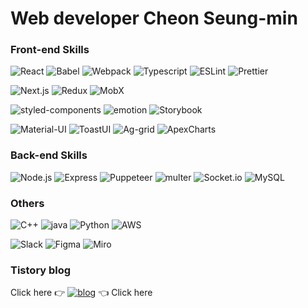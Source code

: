 # Web developer Cheon Seung-min   

### Front-end Skills
![React](http://img.shields.io/badge/-React-61DAFB?style=flat-square&logo=React&logoColor=black)
![Babel](http://img.shields.io/badge/-Babel-F9DC3E?style=flat-square&logo=Babel&logoColor=black)
![Webpack](http://img.shields.io/badge/-Webpack-8DD6F9?style=flat-square&logo=Webpack&logoColor=black)
![Typescript](http://img.shields.io/badge/-Typescript-3178C6?style=flat-square&logo=Typescript&logoColor=white)
![ESLint](http://img.shields.io/badge/-ESLint-4B32C3?style=flat-square&logo=ESLint&logoColor=white)
![Prettier](http://img.shields.io/badge/-Prettier-F7B93E?style=flat-square&logo=Prettier&logoColor=black)


![Next.js](http://img.shields.io/badge/-Next.js-000000?style=flat-square&logo=Next.js&logoColor=white)
![Redux](http://img.shields.io/badge/-Redux-764ABC?style=flat-square&logo=Redux&logoColor=white)
![MobX](http://img.shields.io/badge/-MobX-FF9955?style=flat-square&logo=MobX&logoColor=white)


![styled-components](http://img.shields.io/badge/-styled--components-DB7093?style=flat-square&logo=styled-components&logoColor=white)
![emotion](https://img.shields.io/badge/-emotion-EFEFEF?&logo=Node.js&logoColor=black)
![Storybook](http://img.shields.io/badge/-Storybook-FF4785?style=flat-square&logo=Storybook&logoColor=white)


![Material-UI](http://img.shields.io/badge/-MUI-007FFF?style=flat-square&logo=MUI&logoColor=white)
![ToastUI](https://img.shields.io/badge/-ToastUI-EFEFEF?&logo=Node.js&logoColor=black)
![Ag-grid](https://img.shields.io/badge/-Ag--Grid-EFEFEF?&logo=Node.js&logoColor=black)
![ApexCharts](https://img.shields.io/badge/-ApexCharts-EFEFEF?&logo=Node.js&logoColor=black)


### Back-end Skills
![Node.js](http://img.shields.io/badge/-Node.js-339933?style=flat-square&logo=Node.js&logoColor=white)
![Express](https://img.shields.io/badge/-Express-EFEFEF?&logo=Node.js&logoColor=black)
![Puppeteer](https://img.shields.io/badge/-Puppeteer-EFEFEF?&logo=Node.js&logoColor=black)
![multer](https://img.shields.io/badge/-multer-EFEFEF?&logo=Node.js&logoColor=black)
![Socket.io](http://img.shields.io/badge/-Socket.io-010101?style=flat-square&logo=Socket.io&logoColor=white)
![MySQL](http://img.shields.io/badge/-MySQL-4479A1?style=flat-square&logo=MySQL&logoColor=white)

### Others
![C++](http://img.shields.io/badge/-C++-00599C?style=flat-square&logo=C++&logoColor=white)
![java](http://img.shields.io/badge/-Java-007396?style=flat-square&logo=Java&logoColor=white)
![Python](http://img.shields.io/badge/-Python-3776AB?style=flat-square&logo=Python&logoColor=white)
![AWS](http://img.shields.io/badge/-AWS-232F3E?style=flat-square&logo=Amazon-AWS&logoColor=white)

![Slack](http://img.shields.io/badge/-Slack-4A154B?style=flat-square&logo=Slack&logoColor=white)
![Figma](http://img.shields.io/badge/-Figma-F24E1E?style=flat-square&logo=Figma&logoColor=white)
![Miro](http://img.shields.io/badge/-Miro-050038?style=flat-square&logo=Miro&logoColor=white)

### Tistory blog
Click here :point_right:
[![blog](http://img.shields.io/badge/-Blog-FF5722?style=for-the-badge&logo=Blogger&logoColor=white&link=https://dudghsx.tistory.com/)](https://dudghsx.tistory.com/)
:point_left: Click here
